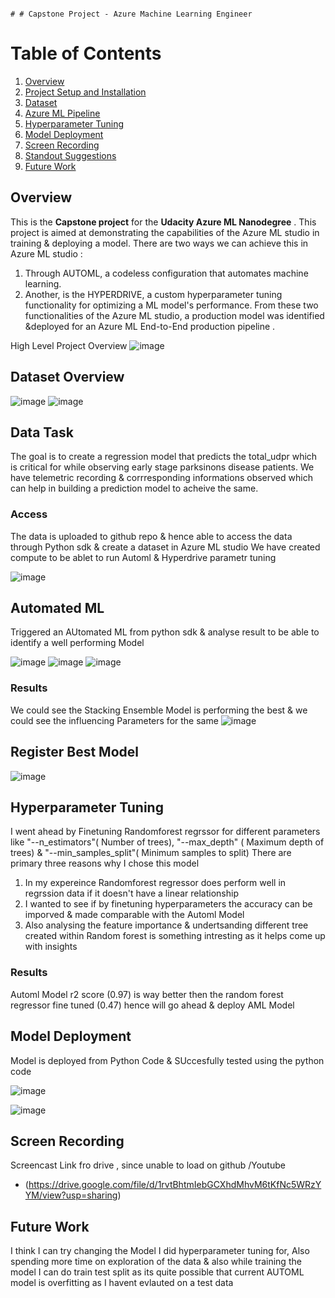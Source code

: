                                                                                                                                                                                                                                                                                                                                                                      # # Capstone Project - Azure Machine Learning Engineer


# Table of Contents

[](https://github.com/palbha/udacity-capstone#table-of-contents)

1.  [Overview](https://github.com/palbha/udacity-capstone/blob/master)
2.  [Project Setup and Installation](https://github.com/palbha/udacity-capstone/blob/master)
3.  [Dataset](https://github.com/palbha/udacity-capstone/blob/master)
4.  [Azure ML Pipeline](https://github.com/palbha/udacity-capstone/blob/master)
5.  [Hyperparameter Tuning](https://github.com/palbha/udacity-capstone/blob/master)
6.  [Model Deployment](https://github.com/palbha/udacity-capstone/blob/master)
7.  [Screen Recording](https://github.com/palbha/udacity-capstone/blob/master)
8.  [Standout Suggestions](https://github.com/palbha/udacity-capstone/blob/master)
9.  [Future Work](https://github.com/palbha/udacity-capstone/blob/master)

## Overview

[](https://github.com/palbha/udacity-capstone#overview)

This is the **Capstone project** for the **Udacity Azure ML Nanodegree** . This project is aimed at demonstrating the capabilities of the Azure ML studio in training & deploying a model.
There are two ways we can achieve this in Azure ML studio :
1. Through AUTOML, a codeless configuration that automates machine learning. 
2. Another, is the HYPERDRIVE, a custom hyperparameter tuning functionality for optimizing a ML model's performance. 
From these two functionalities of the Azure ML studio, a production model was identified &deployed for an  Azure ML End-to-End production pipeline .

High Level Project Overview
![image](https://github.com/palbha/udacity-capstone/assets/20269788/e5de4726-ce2e-48c4-a446-f7edec258f1c)


## Dataset Overview

![image](https://github.com/palbha/udacity-capstone/assets/20269788/bbf57b16-bff6-435d-b09b-aeb7baef0b38)
![image](https://github.com/palbha/udacity-capstone/assets/20269788/b206b5bf-a412-4a34-aed1-3e4d4d1d2823)

## Data Task
The goal is to create a regression model that predicts the total_udpr which is critical for while observing early stage parksinons disease patients.
We have telemetric recording & corrresponding informations observed which can help in building a prediction model to acheive the same.

### Access
The data is uploaded to github repo & hence able to access the data through Python sdk & create a dataset in Azure ML studio
We have created compute to be ablet to run Automl & Hyperdrive parametr tuning

![image](https://github.com/palbha/udacity-capstone/assets/20269788/2468a622-1e0a-40b7-b5f9-e1f6588611a0)


## Automated ML
Triggered an AUtomated ML from python sdk & analyse result to be able to identify a well performing Model

![image](https://github.com/palbha/udacity-capstone/assets/20269788/be3dd8e3-8158-464d-b85d-ca5e64f5e484)
![image](https://github.com/palbha/udacity-capstone/assets/20269788/68192533-cd9f-4a86-b801-c07cb7a48876)
![image](https://github.com/palbha/udacity-capstone/assets/20269788/24efc6b2-7593-4d19-8d8b-623d5a4711e0)


### Results
We could see the Stacking Ensemble Model is performing the best & we could see the influencing Parameters for the same
![image](https://github.com/palbha/udacity-capstone/assets/20269788/8db5d17b-9c00-4a4a-8453-f0627204be83)


## Register Best Model
![image](https://github.com/palbha/udacity-capstone/assets/20269788/73bfe018-d505-458e-af21-aec50f94e3d0)


## Hyperparameter Tuning

I went ahead by Finetuning Randomforest regrssor for different parameters like     "--n_estimators"( Number of trees), "--max_depth" ( Maximum depth of trees) & "--min_samples_split"( Minimum samples to split)
There are primary three reasons why I chose this model 
1. In my expereince Randomforest regressor does perform well in regrssion data if it doesn't have a linear relationship
2.  I wanted to see if by finetuning hyperparameters the accuracy can be imporved & made comparable with the Automl Model
3.  Also analysing the feature importance & undertsanding different tree created within Random forest is something intresting as it helps come up with insights
   

### Results
Automl Model r2 score (0.97) is way better then the random forest regressor fine tuned (0.47) hence will go ahead & deploy AML Model

## Model Deployment
Model is deployed from Python Code & SUccesfully tested using the python code

![image](https://github.com/palbha/udacity-capstone/assets/20269788/336cf4e1-a329-4acc-bb81-75983c491f69)

![image](https://github.com/palbha/udacity-capstone/assets/20269788/3f145f11-ba7e-4271-a1c2-7808fe11b9a5)


## Screen Recording
Screencast Link fro drive , since unable to load on github /Youtube
- (https://drive.google.com/file/d/1rvtBhtmIebGCXhdMhvM6tKfNc5WRzYYM/view?usp=sharing)

## Future Work
I think I can try changing the Model I did hyperparameter tuning for,
Also spending more time on exploration of the data & also while training the model I can do train test split as its quite possible that current AUTOML model is overfitting as I havent evlauted on a test data

